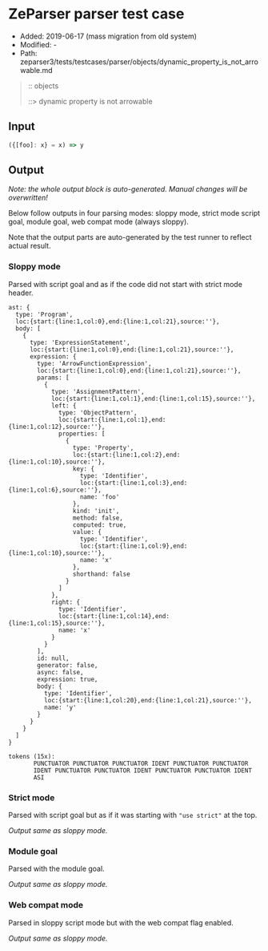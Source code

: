 # ZeParser parser test case

- Added: 2019-06-17 (mass migration from old system)
- Modified: -
- Path: zeparser3/tests/testcases/parser/objects/dynamic_property_is_not_arrowable.md

> :: objects
>
> ::> dynamic property is not arrowable

## Input

`````js
({[foo]: x} = x) => y
`````

## Output

_Note: the whole output block is auto-generated. Manual changes will be overwritten!_

Below follow outputs in four parsing modes: sloppy mode, strict mode script goal, module goal, web compat mode (always sloppy).

Note that the output parts are auto-generated by the test runner to reflect actual result.

### Sloppy mode

Parsed with script goal and as if the code did not start with strict mode header.

`````
ast: {
  type: 'Program',
  loc:{start:{line:1,col:0},end:{line:1,col:21},source:''},
  body: [
    {
      type: 'ExpressionStatement',
      loc:{start:{line:1,col:0},end:{line:1,col:21},source:''},
      expression: {
        type: 'ArrowFunctionExpression',
        loc:{start:{line:1,col:0},end:{line:1,col:21},source:''},
        params: [
          {
            type: 'AssignmentPattern',
            loc:{start:{line:1,col:1},end:{line:1,col:15},source:''},
            left: {
              type: 'ObjectPattern',
              loc:{start:{line:1,col:1},end:{line:1,col:12},source:''},
              properties: [
                {
                  type: 'Property',
                  loc:{start:{line:1,col:2},end:{line:1,col:10},source:''},
                  key: {
                    type: 'Identifier',
                    loc:{start:{line:1,col:3},end:{line:1,col:6},source:''},
                    name: 'foo'
                  },
                  kind: 'init',
                  method: false,
                  computed: true,
                  value: {
                    type: 'Identifier',
                    loc:{start:{line:1,col:9},end:{line:1,col:10},source:''},
                    name: 'x'
                  },
                  shorthand: false
                }
              ]
            },
            right: {
              type: 'Identifier',
              loc:{start:{line:1,col:14},end:{line:1,col:15},source:''},
              name: 'x'
            }
          }
        ],
        id: null,
        generator: false,
        async: false,
        expression: true,
        body: {
          type: 'Identifier',
          loc:{start:{line:1,col:20},end:{line:1,col:21},source:''},
          name: 'y'
        }
      }
    }
  ]
}

tokens (15x):
       PUNCTUATOR PUNCTUATOR PUNCTUATOR IDENT PUNCTUATOR PUNCTUATOR
       IDENT PUNCTUATOR PUNCTUATOR IDENT PUNCTUATOR PUNCTUATOR IDENT
       ASI
`````

### Strict mode

Parsed with script goal but as if it was starting with `"use strict"` at the top.

_Output same as sloppy mode._

### Module goal

Parsed with the module goal.

_Output same as sloppy mode._

### Web compat mode

Parsed in sloppy script mode but with the web compat flag enabled.

_Output same as sloppy mode._
